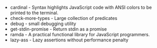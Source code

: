 * cardinal - Syntax highlights JavaScript code with ANSI colors to be printed to the terminal.
* check-more-types - Large collection of predicates
* debug - small debugging utility
* get-stdin-promise - Return stdin as a promise
* ramda - A practical functional library for JavaScript programmers.
* lazy-ass - Lazy assertions without performance penalty

